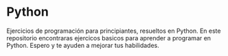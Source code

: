 # Python
Ejercicios de programación para principiantes, resueltos en Python.
En este repositorio encontraras ejercicos basicos para aprender a programar en Python. Espero y te ayuden a mejorar tus habilidades.
